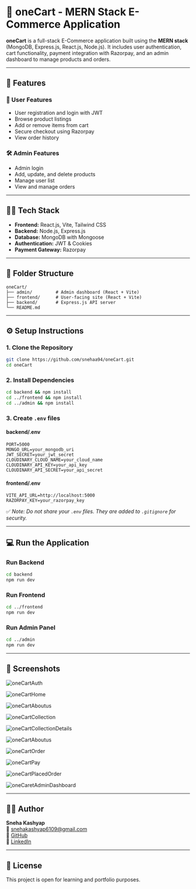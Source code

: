 # 🛒 oneCart - MERN Stack E-Commerce Application

**oneCart** is a full-stack E-Commerce application built using the **MERN stack** (MongoDB, Express.js, React.js, Node.js). It includes user authentication, cart functionality, payment integration with Razorpay, and an admin dashboard to manage products and orders.

---

## 🚀 Features

### 👤 User Features
- User registration and login with JWT
- Browse product listings
- Add or remove items from cart
- Secure checkout using Razorpay
- View order history

### 🛠️ Admin Features
- Admin login
- Add, update, and delete products
- Manage user list
- View and manage orders

---

## 🧑‍💻 Tech Stack

- **Frontend:** React.js, Vite, Tailwind CSS
- **Backend:** Node.js, Express.js
- **Database:** MongoDB with Mongoose
- **Authentication:** JWT & Cookies
- **Payment Gateway:** Razorpay

---

## 📁 Folder Structure

```
oneCart/
├── admin/         # Admin dashboard (React + Vite)
├── frontend/      # User-facing site (React + Vite)
├── backend/       # Express.js API server
└── README.md
```

---

## ⚙️ Setup Instructions

### 1. Clone the Repository

```bash
git clone https://github.com/snehaa94/oneCart.git
cd oneCart
```

### 2. Install Dependencies

```bash
cd backend && npm install
cd ../frontend && npm install
cd ../admin && npm install
```

### 3. Create `.env` files

#### backend/.env

```env
PORT=5000
MONGO_URL=your_mongodb_uri
JWT_SECRET=your_jwt_secret
CLOUDINARY_CLOUD_NAME=your_cloud_name
CLOUDINARY_API_KEY=your_api_key
CLOUDINARY_API_SECRET=your_api_secret
```

#### frontend/.env

```env
VITE_API_URL=http://localhost:5000
RAZORPAY_KEY=your_razorpay_key
```

✅ *Note: Do not share your `.env` files. They are added to `.gitignore` for security.*

---

## 💻 Run the Application

### Run Backend

```bash
cd backend
npm run dev
```

### Run Frontend

```bash
cd ../frontend
npm run dev
```

### Run Admin Panel

```bash
cd ../admin
npm run dev
```

---

## 📸 Screenshots

![oneCartAuth](https://github.com/user-attachments/assets/37dccde9-7fcc-455e-887d-aa258af3092a)

![oneCartHome](https://github.com/user-attachments/assets/d1962b3d-382a-4f33-8ee9-2e9a2889a5a6)

![oneCartAboutus](https://github.com/user-attachments/assets/6c6fa66f-f236-42f9-953d-b1f983d78c31)

![oneCartCollection](https://github.com/user-attachments/assets/2a1ba819-2aa7-4892-b303-5106aa6f63b9)

![oneCartCollectionDetails](https://github.com/user-attachments/assets/aa92705a-00b9-40a5-b4d3-c0220677cdaf)

![oneCartAboutus](https://github.com/user-attachments/assets/ed871be2-0622-4914-b5cf-390309b7ec75)

![oneCartOrder](https://github.com/user-attachments/assets/af272872-0e90-4838-b33c-aabf2d962253)

![oneCartPay](https://github.com/user-attachments/assets/8fe49fc8-f0ac-498a-99f8-a6abfba77e2b)

![oneCartPlacedOrder](https://github.com/user-attachments/assets/0df90398-d1e0-45db-8019-b4b5690f18b8)

![oneCaretAdminDashboard](https://github.com/user-attachments/assets/f3208b18-2b7d-4e91-9923-726352a62730)

---

## 👩‍💻 Author

**Sneha Kashyap**  
📧 snehakashyap6109@gmail.com  
🔗 [GitHub](https://github.com/snehaa94)  
🔗 [LinkedIn](https://www.linkedin.com/in/sneha-kashyap)

---

## 📄 License

This project is open for learning and portfolio purposes.
